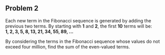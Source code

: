 <h2>Problem 2</h2>
<p>Each new term in the Fibonacci sequence is generated by adding the previous two terms. By starting with <strong>1</strong> and <strong>2</strong>, the first <strong>10</strong> terms will be:</br>
<strong>1, 2, 3, 5, 8, 13, 21, 34, 55, 89, ...</strong></br>
<p>By considering the terms in the Fibonacci sequence whose values do not exceed four million, find the sum of the even-valued terms.</p>
